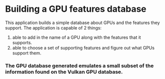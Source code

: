# Building a GPU features database

This application builds a simple database about GPUs and the features they support.
The application is capable of 2 things:
1. able to add in the name of a GPU along with the features that it supports.
2. able to choose a set of supporting features and figure out what GPUs support them.

### The GPU database generated emulates a small subset of the information found on the Vulkan GPU database.

